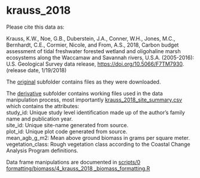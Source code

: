 # krauss_2018

Please cite this data as:  

Krauss, K.W., Noe, G.B., Duberstein, J.A., Conner, W.H., Jones, M.C., Bernhardt, C.E., Cormier, Nicole, and From, A.S., 2018, Carbon budget assessment of tidal freshwater forested wetland and oligohaline marsh ecosystems along the Waccamaw and Savannah rivers, U.S.A. (2005-2016): U.S. Geological Survey data release, https://doi.org/10.5066/F7TM7930. (release date, 1/19/2018)  

The [original](https://github.com/Smithsonian/Coastal-Wetland-NGGI-Sensitivity-Analysis/tree/master/data/Biomass/krauss_2018/original) subfolder contains files as they were downloaded.  

The [derivative](https://github.com/Smithsonian/Coastal-Wetland-NGGI-Sensitivity-Analysis/tree/master/data/Biomass/krauss_2018/derivative) subfolder contains working files used in the data manipulation process, most importantly [krauss_2018_site_summary.csv](https://github.com/Smithsonian/Coastal-Wetland-NGGI-Sensitivity-Analysis/blob/master/data/Biomass/krauss_2018/derivative/krauss_2018_site_summary.csv) which contains the attributes:  
study_id: Unique study level identification made up of the author’s family name and publication year.  
site_id: Unique site-name generated from source.  
plot_id: Unique plot code generated from source.  
mean_agb_g_m2: Mean above ground biomass in grams per square meter.  
vegetation_class: Rough vegetation class according to the Coastal Change Analysis Program definitions.  

Data frame manipulations are documented in [scripts/0 formatting/biomass/4_krauss_2018 _biomass_formatting.R](https://github.com/Smithsonian/Coastal-Wetland-NGGI-Sensitivity-Analysis/blob/master/scripts/0%20formatting/biomass/4_krauss_2018_biomass_formatting.R)
